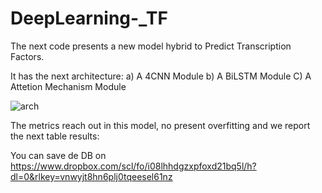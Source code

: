 # DeepLearning-_TF
The next code presents a new model hybrid to Predict Transcription Factors.

It has the next architecture:
a) A 4CNN Module
b) A BiLSTM Module
C) A Attetion Mechanism Module

![arch](https://user-images.githubusercontent.com/33387734/224162532-4f386862-6c46-4222-9982-7ef19de24ec9.png)

The metrics reach out in this model, no present overfitting and we report the next table results:

You can save de DB on https://www.dropbox.com/scl/fo/i08lhhdgzxpfoxd21bq5l/h?dl=0&rlkey=vnwyjt8hn6plj0tqeesel61nz
